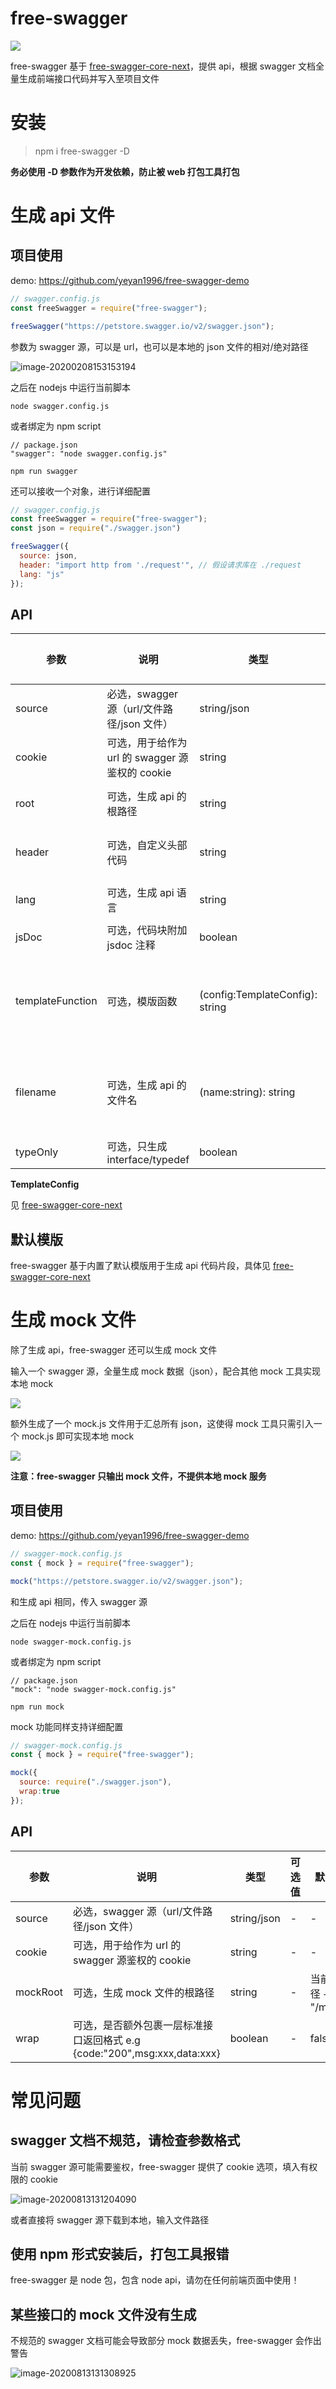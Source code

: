 # free-swagger

![](https://img.shields.io/npm/v/free-swagger)

free-swagger 基于 [free-swagger-core-next](https://www.npmjs.com/package/free-swagger-core-next)，提供 api，根据 swagger 文档全量生成前端接口代码并写入至项目文件


# 安装

> npm i free-swagger -D

**务必使用 -D 参数作为开发依赖，防止被 web 打包工具打包**

# 生成 api 文件

## 项目使用

demo: https://github.com/yeyan1996/free-swagger-demo

```javascript
// swagger.config.js
const freeSwagger = require("free-swagger");

freeSwagger("https://petstore.swagger.io/v2/swagger.json");
```

参数为 swagger 源，可以是 url，也可以是本地的 json 文件的相对/绝对路径

![image-20200208153153194](https://tva1.sinaimg.cn/large/0082zybply1gbp11zc8jrj32bo0h842p.jpg)

之后在 nodejs 中运行当前脚本

```
node swagger.config.js
```

或者绑定为 npm script

```
// package.json
"swagger": "node swagger.config.js"
```

```
npm run swagger
```

还可以接收一个对象，进行详细配置

```javascript
// swagger.config.js
const freeSwagger = require("free-swagger");
const json = require("./swagger.json")

freeSwagger({
  source: json,
  header: "import http from './request'", // 假设请求库在 ./request
  lang: "js"
});
```

## API

| 参数             | 说明                                            | 类型                             | 可选值      | 默认值                                         |
| ---------------- | ----------------------------------------------- | -------------------------------- | ----------- | ---------------------------------------------- |
| source           | 必选，swagger 源（url/文件路径/json 文件）       | string/json                      | -           | -                                              |
| cookie           | 可选，用于给作为 url 的 swagger 源鉴权的 cookie | string                           | -           | -                                              |
| root             | 可选，生成 api 的根路径                         | string                           | -           | 当前路径 + "/src/api"                          |
| header | 可选，自定义头部代码                            | string                           | -           | "import axios from 'axios'"                    |
| lang             | 可选，生成 api 语言                             | string                           | "js" / "ts" | "js"                                           |
| jsDoc         | 可选，代码块附加 jsdoc 注释   | boolean                  |  -           | true     |
| templateFunction | 可选，模版函数                                  | (config:TemplateConfig):  string | -           | 返回一个模版，用于自定义代码片段，参考底部示例 |
| filename         | 可选，生成 api 的文件名                         | (name:string): string            | -           | name 为当前 swagger 中标注的 controller 名     |
| typeOnly | 可选，只生成 interface/typedef | boolean |  | false |

**TemplateConfig**

见 [free-swagger-core-next](https://www.npmjs.com/package/free-swagger-core-next)

## 默认模版

free-swagger 基于内置了默认模版用于生成 api 代码片段，具体见 [free-swagger-core-next](https://www.npmjs.com/package/free-swagger-core-next)


# 生成 mock 文件

除了生成 api，free-swagger 还可以生成 mock 文件

输入一个 swagger 源，全量生成 mock 数据（json），配合其他 mock 工具实现本地 mock

![](https://tva1.sinaimg.cn/large/00831rSTly1gdhwhmhydqj31fo0u0u0x.jpg)

额外生成了一个 mock.js 文件用于汇总所有 json，这使得 mock 工具只需引入一个 mock.js 即可实现本地 mock

![](https://tva1.sinaimg.cn/large/007S8ZIlly1ge6dlcwtw5j30za0fijtq.jpg)

**注意：free-swagger 只输出 mock 文件，不提供本地 mock 服务**

## 项目使用

demo: https://github.com/yeyan1996/free-swagger-demo

```javascript
// swagger-mock.config.js
const { mock } = require("free-swagger");

mock("https://petstore.swagger.io/v2/swagger.json");
```

和生成 api 相同，传入 swagger 源

之后在 nodejs 中运行当前脚本

```
node swagger-mock.config.js
```

或者绑定为 npm script

```
// package.json
"mock": "node swagger-mock.config.js"
```

```
npm run mock
```

mock 功能同样支持详细配置

```javascript
// swagger-mock.config.js
const { mock } = require("free-swagger");

mock({
  source: require("./swagger.json"),
  wrap:true
});
```

## API

| 参数     | 说明                                                         | 类型        | 可选值 | 默认值          |
| -------- | ------------------------------------------------------------ | ----------- | ------ | --------------- |
| source   | 必选，swagger 源（url/文件路径/json 文件）                   | string/json | -      | -               |
| cookie   | 可选，用于给作为 url 的 swagger 源鉴权的 cookie              | string      | -      | -               |
| mockRoot | 可选，生成 mock 文件的根路径                                 | string      | -      | 当前路径 + "/mock" |
| wrap     | 可选，是否额外包裹一层标准接口返回格式 e.g {code:"200",msg:xxx,data:xxx} | boolean     | -      | false           |

# 常见问题

## swagger 文档不规范，请检查参数格式

当前 swagger 源可能需要鉴权，free-swagger 提供了 cookie 选项，填入有权限的 cookie

![image-20200813131204090](https://tva1.sinaimg.cn/large/007S8ZIlgy1ghp3w6jwgcj31h708ndob.jpg)

或者直接将 swagger 源下载到本地，输入文件路径

## 使用 npm 形式安装后，打包工具报错

free-swagger 是 node 包，包含 node api，请勿在任何前端页面中使用！

## 某些接口的 mock 文件没有生成

不规范的 swagger 文档可能会导致部分 mock 数据丢失，free-swagger 会作出警告

![image-20200813131308925](https://tva1.sinaimg.cn/large/007S8ZIlgy1ghp3x90jy1j31i60egju8.jpg)
